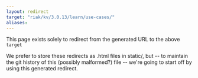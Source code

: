 ```yaml
---
layout: redirect
target: "riak/kv/3.0.13/learn/use-cases/"
aliases:
---
```


This page exists solely to redirect from the generated URL to the above `target`

We prefer to store these redirects as .html files in static/, but -- to maintain
the git history of this (possibly malformed?) file -- we're going to start off
by using this generated redirect.

